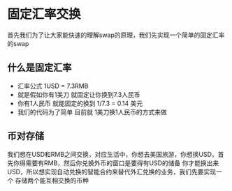# 固定汇率交换

首先我们为了让大家能快速的理解swap的原理，我们先实现一个简单的固定汇率的swap

## 什么是固定汇率
- 汇率公式 1USD = 7.3RMB 
- 就是假如你有1美刀 就固定让你换到7.3人民币
- 你有1人民币 就能固定的换到  1/7.3 = 0.14 美元
- 我们的代码为了简单 目前就 1美刀换1人民币的方式来做

## 币对存储
我们想在USD和RMB之间交换，对应生活中，你想去美国旅游，你想换USD，首先你得需要有RMB，然后你兑换外币的窗口是要得有USD的储备
你才能换出来USD，所以想实现自动兑换的智能合约来替代外汇兑换的业务，我们先要实现一个 存储两个能互相交换的币种

